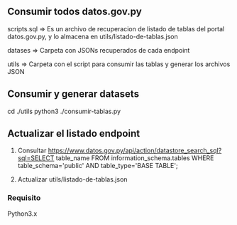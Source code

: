 ## Consumir todos datos.gov.py

scripts.sql => Es un archivo de recuperacion de listado de tablas del portal datos.gov.py, y lo almacena en utils/listado-de-tablas.json

datases => Carpeta con JSONs recuperados de cada endpoint 

utils => Carpeta con el script para consumir las tablas y generar los archivos JSON


## Consumir y generar datasets
cd ./utils
python3 ./consumir-tablas.py 


## Actualizar el listado endpoint
1. Consultar 
	https://www.datos.gov.py/api/action/datastore_search_sql?sql=SELECT table_name FROM information_schema.tables WHERE table_schema='public' AND table_type='BASE TABLE';

2. Actualizar utils/listado-de-tablas.json 


### Requisito
Python3.x


